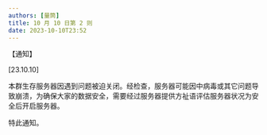 ```yaml
---
authors: [量筒]
title: 10 月 10 日第 2 则
date: 2023-10-10T23:52
---
```


【通知】

[23.10.10]

本群生存服务器因遇到问题被迫关闭。经检查，服务器可能因中病毒或其它问题导致崩溃，为确保大家的数据安全，需要经过服务器提供方祉语评估服务器状况为安全后开启服务器。

特此通知。
